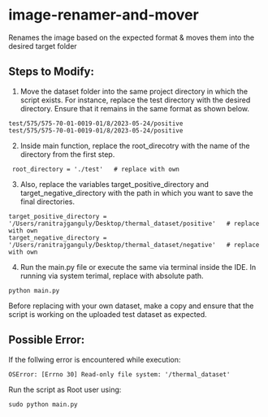 # image-renamer-and-mover
Renames the image based on the expected format &amp; moves them into the desired target folder

## Steps to Modify:
1. Move the dataset folder into the same project directory in which the script exists. For instance, replace the test directory with the desired directory. Ensure that it remains in the same format as shown below.
```
test/575/575-70-01-0019-01/8/2023-05-24/positive
test/575/575-70-01-0019-01/8/2023-05-24/positive
```
2. Inside main function, replace the root_direcotry with the name of the directory from the first step.
```
 root_directory = './test'   # replace with own
```
3. Also, replace the variables target_positive_directory and target_negative_directory with the path in which you want to save the final directories.
```
target_positive_directory = '/Users/ranitrajganguly/Desktop/thermal_dataset/positive'   # replace with own
target_negative_directory = '/Users/ranitrajganguly/Desktop/thermal_dataset/negative'   # replace with own
```
4. Run the main.py file or execute the same via terminal inside the IDE. In running via system terimal, replace with absolute path.
```
python main.py
```

Before replacing with your own dataset, make a copy and ensure that the script is working on the uploaded test dataset as expected.

## Possible Error:
If the follwing error is encountered while execution:
```
OSError: [Errno 30] Read-only file system: '/thermal_dataset'
```
Run the script as Root user using:
```
sudo python main.py
```
